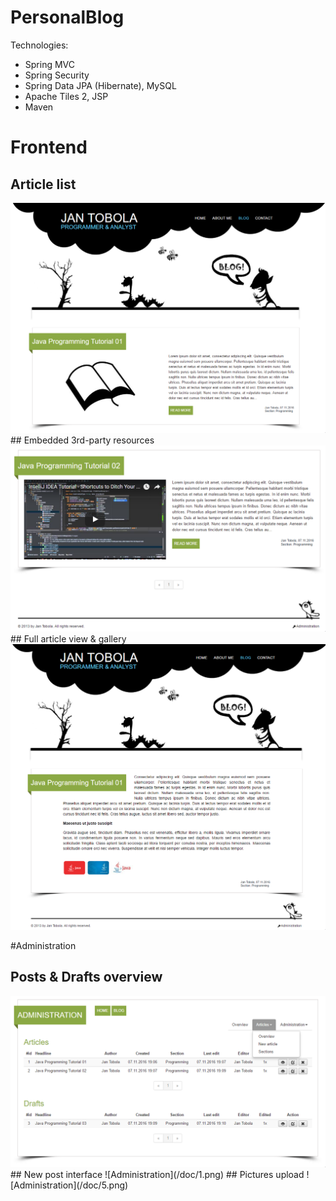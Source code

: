 PersonalBlog
============

Technologies:
- Spring MVC
- Spring Security
- Spring Data JPA (Hibernate), MySQL
- Apache Tiles 2, JSP
- Maven

# Frontend

## Article list
<img src="/doc/2.png" alt="Blog articles"/>
## Embedded 3rd-party resources
<img src="/doc/3.png" alt="Blog articles" width="800px"/>
## Full article view & gallery
<img src="/doc/4.png" alt="Blog articles"/>

#Administration

## Posts & Drafts overview
<img src="/doc/6.png" alt="Administration"/>
</hr>
## New post interface
![Administration](/doc/1.png)
## Pictures upload
![Administration](/doc/5.png)
